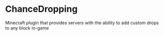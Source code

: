 # ChanceDropping
 Minecraft plugin that provides servers with the ability to add custom drops to any block in-game
